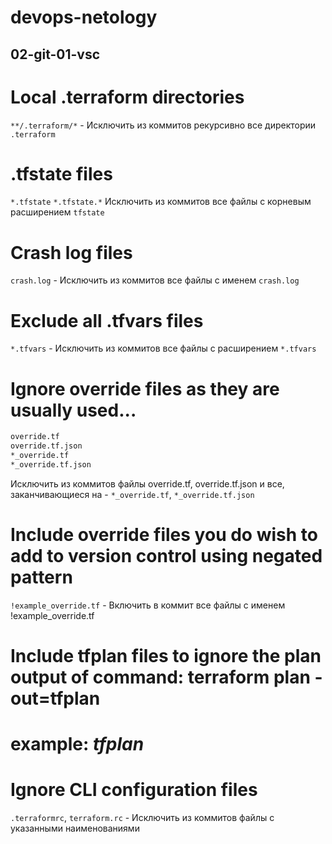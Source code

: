 # devops-netology

## 02-git-01-vsc

# Local .terraform directories
`**/.terraform/*` - Исключить из коммитов рекурсивно все директории `.terraform`

# .tfstate files

`*.tfstate` 
`*.tfstate.*` Исключить из коммитов все файлы с корневым расширением `tfstate`

# Crash log files
`crash.log` - Исключить из коммитов все файлы с именем `crash.log`

# Exclude all .tfvars files
`*.tfvars` - Исключить из коммитов все файлы с расширением `*.tfvars`

# Ignore override files as they are usually used...
```bash
override.tf
override.tf.json
*_override.tf
*_override.tf.json
```
Исключить из коммитов файлы override.tf, override.tf.json и все, заканчивающиеся на - `*_override.tf`, `*_override.tf.json`

# Include override files you do wish to add to version control using negated pattern

`!example_override.tf` - Включить в коммит все файлы с именем !example_override.tf


# Include tfplan files to ignore the plan output of command: terraform plan -out=tfplan
# example: *tfplan*

# Ignore CLI configuration files
`.terraformrc`, `terraform.rc` - Исключить из коммитов файлы с указанными наименованиями

